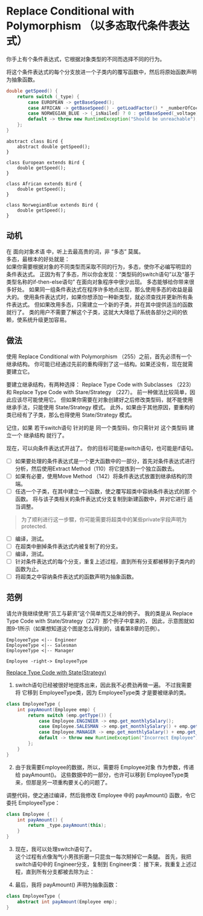 # Replace Conditional with Polymorphism （以多态取代条件表达式）

你⼿上有个条件表达式，它根据对象类型的不同⽽选择不同的⾏为。 

将这个条件表达式的每个分⽀放进⼀个⼦类内的覆写函数中，然后将原始函数声明为抽象函数。
```java
double getSpeed() {
    return switch (_type) {
        case EUROPEAN -> getBaseSpeed();
        case AFRICAN -> getBaseSpeed() - getLoadFactor() * _numberOfCoconuts;
        case NORWEGIAN_BLUE -> (_isNailed) ? 0 : getBaseSpeed(_voltage);
        default -> throw new RuntimeException("Should be unreachable");
    };
}
```

```plantuml
abstract class Bird {
    abstract double getSpeed();
}

class European extends Bird {
    double getSpeed();
}

class African extends Bird {
    double getSpeed();
}

class NorwegianBlue extends Bird {
    double getSpeed();
}
```


## 动机

在 ⾯向对象术语 中，听上去最⾼贵的词，⾮ “多态” 莫属。  
多态，最根本的好处就是：  
如果你需要根据对象的不同类型⽽采取不同的⾏为，多态，使你不必编写明显的 条件表达式。
正因为有了多态，所以你会发现：“类型码的switch语句”以及“基于类型名称的if-then-else语句” 在⾯向对象程序中很少出现。
多态能够给你带来很多好处。
如果同⼀组条件表达式在程序许多地点出现，那么使⽤多态的收益是最⼤的。
使⽤条件表达式时，如果你想添加⼀种新类型，就必须查找并更新所有条件表达式。
但如果改⽤多态，只需建⽴⼀个新的⼦类，并在其中提供适当的函数就⾏了。
类的⽤户不需要了解这个⼦类，这就⼤⼤降低了系统各部分之间的依赖，使系统升级更加容易。


## 做法
使⽤ Replace Conditional with Polymorphism （255）之前，⾸先必须有⼀个继承结构。
你可能已经通过先前的重构得到了这⼀结构。如果还没有，现在就需要建⽴它。

要建⽴继承结构，有两种选择：
Replace Type Code with Subclasses （223）和
Replace Type Code with Stare/Strategy （227）。
前⼀种做法⽐较简单，因此应该尽可能使⽤它。
但如果你需要在对象创建好之后修改类型码，就不能使⽤继承⼿法，只能使⽤ State/Strategy 模式。
此外，如果由于其他原因，要重构的类已经有了⼦类，那么也得使⽤ State/Strategy 模式。

记住，如果 若⼲switch语句 针对的是 同⼀个类型码，你只需针对 这个类型码 建⽴⼀个 继承结构 就⾏了。

现在，可以向条件表达式开战了。
你的⽬标可能是switch语句，也可能是if语句。

-[ ] 如果要处理的条件表达式是⼀个更⼤函数中的⼀部分，⾸先对条件表达式进⾏分析，然后使⽤Extract Method（110）将它提炼到⼀个独⽴函数去。 
-[ ] 如果有必要，使⽤Move Method （142）将条件表达式放置到继承结构的顶端。
-[ ] 任选⼀个⼦类，在其中建⽴⼀个函数，使之覆写超类中容纳条件表达式的那 个函数。
   将与该⼦类相关的条件表达式分⽀复制到新建函数中，并对它进⾏ 适当调整。
> 为了顺利进⾏这⼀步驟，你可能需要将超类中的某些private宇段声明为protected.

-[ ] 编译，测试。
-[ ] 在超类中删掉条件表达式内被复制了的分⽀。 
-[ ] 编译，测试。
-[ ] 针对条件表达式的每个分⽀，重复上述过程，直到所有分⽀都被移到⼦类内的函数为⽌。
-[ ] 将超类之中容纳条件表达式的函数声明为抽象函数。

## 范例

请允许我继续使⽤“员⼯与薪资”这个简单⽽⼜乏味的例⼦。
我的类是从 Replace Type Code with State/Strategy（227）那个例⼦中拿来的，
因此，示意图就如图9-1所示（如果想知道这个图是怎么得到的，请看第8章的范例）。

```plantuml
EmployeeType <|-- Engineer
EmployeeType <|-- Salesman
EmployeeType <|-- Manager

Employee -right-> EmployeeType
```

[Replace Type Code with State(Strategy)](..%2F..%2Fchapter08%2Fsection15%2FReplace%20Type%20Code%20with%20State%28Strategy%29.md)

1) switch语句已经被很好地提炼出来，因此我不必费劲再做⼀遍。
   不过我需要将 它移到 EmployeeType类，因为 EmployeeType类 才是要被继承的类。
```java
class EmployeeType {
    int payAmount(Employee emp) {
        return switch (emp.getType()) {
            case Employee.ENGINEER -> emp.get_monthlySalary();
            case Employee.SALESMAN -> emp.get_monthlySalary() + emp.get_commission();
            case Employee.MANAGER -> emp.get_monthlySalary() + emp.get_bonus();
            default -> throw new RuntimeException("Incorrect Employee");
        };
    }
}
```

2) 由于我需要Employee的数据，所以，需要将 Employee对象 作为参数，传递给 payAmount()。 
   这些数据中的⼀部分，也许可以移到 EmployeeType类 来，但那是另⼀项重构要关⼼的问题了。

调整代码，使之通过编译，然后我修改 Employee 中的 payAmount() 函数，令它委托 EmployeeType：
```java
class Employee {
    int payAmount() {
        return _type.payAmount(this);
    }
}
```

3) 现在，我可以处理switch语句了。  
   这个过程有点像淘⽓⼩男孩折磨⼀只昆⾍⼀每次掰掉它⼀条腿。
   ⾸先，我把 switch语句中的 Engineer分⽀，复制到 Engineer类：
   接下来，我重复上述过程，直到所有分⽀都被去除为⽌：

4) 最后，我将 payAmount() 声明为抽象函数：
```java
class EmployeeType {
    abstract int payAmount(Employee emp);
}
```

